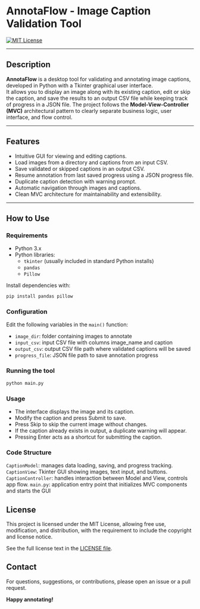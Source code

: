 
# AnnotaFlow - Image Caption Validation Tool

[![MIT License](https://img.shields.io/badge/License-MIT-yellow.svg)](LICENSE)

---

## Description

**AnnotaFlow** is a desktop tool for validating and annotating image captions, developed in Python with a Tkinter graphical user interface.  
It allows you to display an image along with its existing caption, edit or skip the caption, and save the results to an output CSV file while keeping track of progress in a JSON file.
The project follows the **Model-View-Controller (MVC)** architectural pattern to clearly separate business logic, user interface, and flow control.

---

## Features

- Intuitive GUI for viewing and editing captions.
- Load images from a directory and captions from an input CSV.
- Save validated or skipped captions in an output CSV.
- Resume annotation from last saved progress using a JSON progress file.
- Duplicate caption detection with warning prompt.
- Automatic navigation through images and captions.
- Clean MVC architecture for maintainability and extensibility.

---

## How to Use

### Requirements

- Python 3.x
- Python libraries:
  - `tkinter` (usually included in standard Python installs)
  - `pandas`
  - `Pillow`

Install dependencies with:

```bash
pip install pandas pillow
```

### Configuration
Edit the following variables in the `main()` function:
- `image_dir`: folder containing images to annotate
- `input_csv`: input CSV file with columns image_name and caption
- `output_csv`: output CSV file path where validated captions will be saved
- `progress_file`: JSON file path to save annotation progress

### Running the tool

```bash
python main.py
```

### Usage

 - The interface displays the image and its caption. 
 - Modify the caption and press Submit to save. 
 - Press Skip to skip the current image without changes.
 - If the caption already exists in output, a duplicate warning will appear. 
 - Pressing Enter acts as a shortcut for submitting the caption.

### Code Structure
`CaptionModel`: manages data loading, saving, and progress tracking.
`CaptionView`: Tkinter GUI showing images, text input, and buttons.
`CaptionController`: handles interaction between Model and View, controls app flow.
`main.py`: application entry point that initializes MVC components and starts the GUI

## License

This project is licensed under the MIT License, allowing free use, modification, and distribution, with the requirement to include the copyright and license notice.

See the full license text in the [LICENSE file](https://github.com/RenatoEsposito1999/Annotation_system/blob/main/LICENSE).

## Contact

For questions, suggestions, or contributions, please open an issue or a pull request.


**Happy annotating!**
